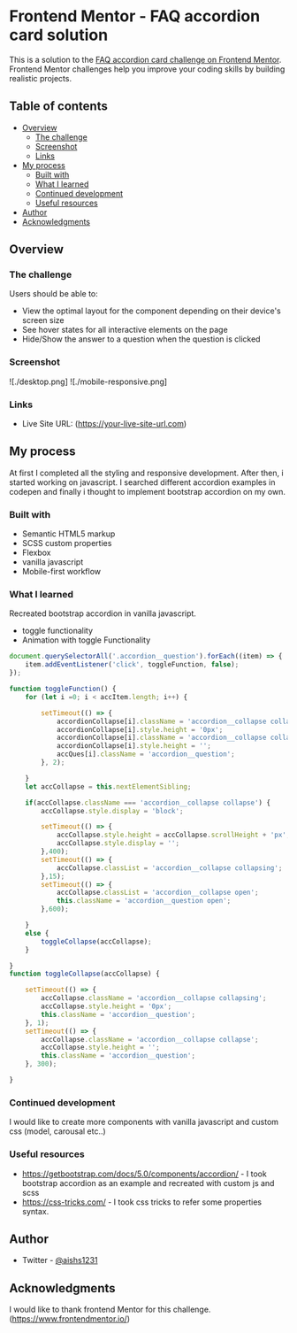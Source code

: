 # Frontend Mentor - FAQ accordion card solution

This is a solution to the [FAQ accordion card challenge on Frontend Mentor](https://www.frontendmentor.io/challenges/faq-accordion-card-XlyjD0Oam). Frontend Mentor challenges help you improve your coding skills by building realistic projects.

## Table of contents

- [Overview](#overview)
    - [The challenge](#the-challenge)
    - [Screenshot](#screenshot)
    - [Links](#links)
- [My process](#my-process)
    - [Built with](#built-with)
    - [What I learned](#what-i-learned)
    - [Continued development](#continued-development)
    - [Useful resources](#useful-resources)
- [Author](#author)
- [Acknowledgments](#acknowledgments)


## Overview

### The challenge

Users should be able to:

- View the optimal layout for the component depending on their device's screen size
- See hover states for all interactive elements on the page
- Hide/Show the answer to a question when the question is clicked

### Screenshot

![./desktop.png]
![./mobile-responsive.png]

### Links

- Live Site URL: (https://your-live-site-url.com)

## My process
At first I completed  all the styling and responsive development. After then, i started working on javascript. I searched different accordion examples in codepen and finally i thought to implement bootstrap accordion on my own.
### Built with

- Semantic HTML5 markup
- SCSS custom properties
- Flexbox
- vanilla javascript
- Mobile-first workflow


### What I learned

Recreated bootstrap accordion in vanilla javascript.

- toggle functionality
- Animation with toggle Functionality

```js
document.querySelectorAll('.accordion__question').forEach((item) => {
    item.addEventListener('click', toggleFunction, false);
});

function toggleFunction() {
    for (let i =0; i < accItem.length; i++) {

        setTimeout(() => {
            accordionCollapse[i].className = 'accordion__collapse collapsing';
            accordionCollapse[i].style.height = '0px';
            accordionCollapse[i].className = 'accordion__collapse collapse';
            accordionCollapse[i].style.height = '';
            accQues[i].className = 'accordion__question';
        }, 2);

    }
    let accCollapse = this.nextElementSibling;

    if(accCollapse.className === 'accordion__collapse collapse') {
        accCollapse.style.display = 'block';

        setTimeout(() => {
            accCollapse.style.height = accCollapse.scrollHeight + 'px';
            accCollapse.style.display = '';
        },400);
        setTimeout(() => {
            accCollapse.classList = 'accordion__collapse collapsing';
        },15);
        setTimeout(() => {
            accCollapse.classList = 'accordion__collapse open';
            this.className = 'accordion__question open';
        },600);

    }
    else {
        toggleCollapse(accCollapse);
    }

}
function toggleCollapse(accCollapse) {

    setTimeout(() => {
        accCollapse.className = 'accordion__collapse collapsing';
        accCollapse.style.height = '0px';
        this.className = 'accordion__question';
    }, 1);
    setTimeout(() => {
        accCollapse.className = 'accordion__collapse collapse';
        accCollapse.style.height = '';
        this.className = 'accordion__question';
    }, 300);

}

```
### Continued development

I would like to create more components with vanilla javascript and custom css (model, carousal etc..)

### Useful resources

- https://getbootstrap.com/docs/5.0/components/accordion/ - I took bootstrap accordion as an example and recreated with custom js and scss
- https://css-tricks.com/ - I took css tricks to refer some properties syntax.

## Author

- Twitter - [@aishs1231](https://twitter.com/aishs1231)

## Acknowledgments

I would like to thank frontend Mentor for this challenge. (https://www.frontendmentor.io/)
